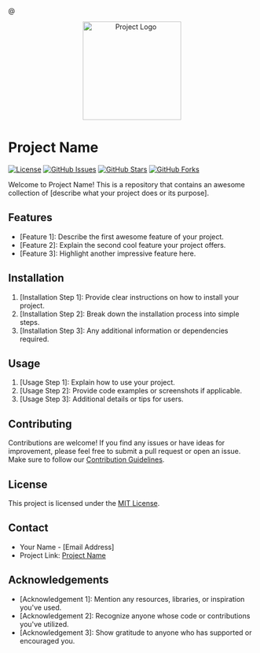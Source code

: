 @<p align="center">
  <img src="https://your-project-logo.png" alt="Project Logo" width="200" height="200">
</p>

# Project Name

[![License](https://img.shields.io/badge/License-MIT-blue.svg)](https://opensource.org/licenses/MIT)
[![GitHub Issues](https://img.shields.io/github/issues/your-username/your-repo.svg)](https://github.com/your-username/your-repo/issues)
[![GitHub Stars](https://img.shields.io/github/stars/your-username/your-repo.svg)](https://github.com/your-username/your-repo/stargazers)
[![GitHub Forks](https://img.shields.io/github/forks/your-username/your-repo.svg)](https://github.com/your-username/your-repo/network)

Welcome to Project Name! This is a repository that contains an awesome collection of [describe what your project does or its purpose]. 

## Features

- [Feature 1]: Describe the first awesome feature of your project.
- [Feature 2]: Explain the second cool feature your project offers.
- [Feature 3]: Highlight another impressive feature here.

## Installation

1. [Installation Step 1]: Provide clear instructions on how to install your project.
2. [Installation Step 2]: Break down the installation process into simple steps.
3. [Installation Step 3]: Any additional information or dependencies required.

## Usage

1. [Usage Step 1]: Explain how to use your project.
2. [Usage Step 2]: Provide code examples or screenshots if applicable.
3. [Usage Step 3]: Additional details or tips for users.

## Contributing

Contributions are welcome! If you find any issues or have ideas for improvement, please feel free to submit a pull request or open an issue. Make sure to follow our [Contribution Guidelines](CONTRIBUTING.md).

## License

This project is licensed under the [MIT License](LICENSE).

## Contact

- Your Name - [Email Address]
- Project Link: [Project Name](https://github.com/your-username/your-repo)

## Acknowledgements

- [Acknowledgement 1]: Mention any resources, libraries, or inspiration you've used.
- [Acknowledgement 2]: Recognize anyone whose code or contributions you've utilized.
- [Acknowledgement 3]: Show gratitude to anyone who has supported or encouraged you.

